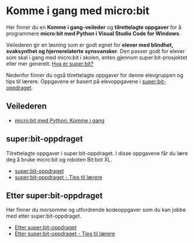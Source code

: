 # Komme i gang med micro:bit
Her finner du en **Komme i gang-veileder** og **tilrettelagte oppgaver** for å programmere **micro:bit med Python i Visual Studio Code for Windows**.

Veilederen gir en løsning som er godt egnet for **elever med blindhet, svaksynthet og hjernerelaterte synsvansker**. Den passer godt for elever som skal i gang med micro:bit i skolen, enten gjennom super:bit-prosjektet eller mer generelt. [Hva er super:bit?](https://www.superbit.no/hva-er-superbit/#)

Nedenfor finner du også tilrettelagte oppgaver for denne elevgruppen og tips til lærere. Oppgavene er basert på elevoppgavene i [super:bit-oppdraget](https://www.superbit.no/elevoppgaver/).

## Veilederen
- [micro:bit med Python: Komme i gang](https://github.com/oivron/komme-i-gang-microbit/wiki/micro:bit-med-Python:-Komme-i-gang)

## super:bit-oppdraget
Tilrettelagte oppgaver i super:bit-oppdraget. I disse oppgavene får du lære deg å bruke micro:bit og roboten Bit:bot XL.
- [super:bit-oppdraget](https://github.com/oivron/komme-i-gang-microbit/blob/master/superbit-oppdraget.md)
- [super:bit-oppdraget - Tips til lærere](https://github.com/oivron/komme-i-gang-microbit/blob/master/superbit-oppdraget-tips.md)

## Etter super:bit-oppdraget
Her finner du morsomme og utfordrende kodeoppgaver som du kan jobbe med etter super:bit-oppdraget.
- [Etter super:bit-oppdraget](https://github.com/oivron/komme-i-gang-microbit/blob/master/etter-superbit-oppdraget.md)
- [Etter super:bit-oppdraget - Tips til lærere](https://github.com/oivron/komme-i-gang-microbit/blob/master/etter-superbit-oppdraget-tips.md)
